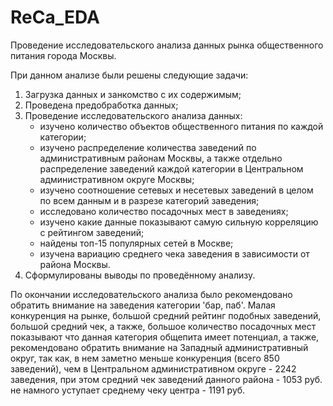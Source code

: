 # ReCa_EDA
Проведение исследовательского анализа данных рынка общественного питания города Москвы.

При данном анализе были решены следующие задачи:
1. Загрузка данных и занкомство с их содержимым;
2. Проведена предобработка данных;
3. Проведение исследовательского анализа данных:
    - изучено количество объектов общественного питания по каждой категории;
    - изучено распределение количества заведений по административным районам Москвы, а также отдельно распределение заведений каждой категории в Центральном административном округе Москвы;
    - изучено соотношение сетевых и несетевых заведений в целом по всем данным и в разрезе категорий заведения;
    - исследовано количество посадочных мест в заведениях;
    - изучено какие данные показывают самую сильную корреляцию с рейтингом заведений;
    - найдены топ-15 популярных сетей в Москве;
    - изучена вариацию среднего чека заведения в зависимости от района Москвы.
4. Сформулированы выводы по проведённому анализу.

По окончании исследовательского анализа было рекомендовано обратить внимание на заведения категории 'бар, паб'. Малая конкуренция на рынке, большой средний рейтинг подобных заведений, большой средний чек, а также, большое количество посадочных мест показывают что данная категория общепита имеет потенциал, а также, рекомендовано обратить внимание на Западный административный округ, так как, в нем заметно меньше конкуренция (всего 850 заведений), чем в Центральном административном округе - 2242 заведения, при этом средний чек заведений данного района - 1053 руб. не намного уступает среднему чеку центра - 1191 руб.
